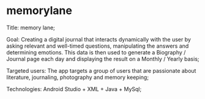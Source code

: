 # memorylane

Title: memory lane; 
 
Goal: Creating a digital journal that interacts dynamically with the user by asking relevant and well-timed questions, manipulating the answers and determining emotions. This data is then used to generate a Biography / Journal page each day and displaying the result on a Monthly / Yearly basis;
 
Targeted users: The app targets a group of users that are passionate about literature, journaling, photography and memory keeping;
 
Technologies: Android Studio + XML + Java + MySql; 

